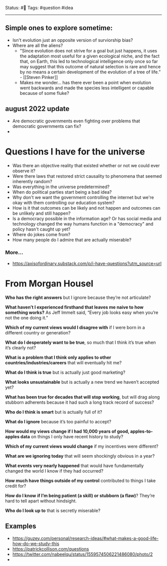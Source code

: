 Status: #🌱
Tags: #question #idea 
***
## Simple ones to explore sometime:
- Isn't evolution just an opposite version of surviorship bias?
- Where are all the aliens?
	- "Since evolution does not strive for a goal but just happens, it uses the adaptation most useful for a given ecological niche, and the fact that, on Earth, this led to technological intelligence only once so far may suggest that this outcome of natural selection is rare and hence by no means a certain development of the evolution of a tree of life.” - [[Steven Pinker]] 
	- Makes me wonder... has there ever been a point when evolution went backwards and made the species less intelligent or capable because of some fluke?


## august 2022 update
- Are democratic governments even fighting over problems that democratic governments can fix?
- 



# Questions I have for the universe
- Was there an objective reality that existed whether or not we could ever observe it?
- Were there laws that restored strict causality to phenomena that seemed inherently random?
- Was everything in the universe predetermined?
- When do political parties start being a bad idea?
- Why don't we want the government controlling the internet but we're okay with them controlling our education system?
- How is it that outcomes can be likely and not happen and outcomes can be unlikely and still happen?
- Is a democracy possible in the information age? Or has social media and technology changed the way humans function in a "democracy" and policy hasn't caught up yet?
- Where do jokes come from?
- How many people do I admire that are actually miserable?



### More...
- https://axisofordinary.substack.com/p/i-have-questions?utm_source=url

# From Morgan Housel
**Who has the right answers** but I ignore because they’re not articulate?

**What haven’t I experienced firsthand that leaves me naive to how something works?** As Jeff Immelt said, “Every job looks easy when you’re not the one doing it.”

**Which of my current views would I disagree with** if I were born in a different country or generation?

**What do I desperately want to be true**, so much that I think it’s true when it’s clearly not?

**What is a problem that I think only applies to other countries/industries/careers** that will eventually hit me?

**What do I think is true** but is actually just good marketing?

**What looks unsustainable** but is actually a new trend we haven’t accepted yet?

**What has been true for decades that will stop working**, but will drag along stubborn adherents because it had such a long track record of success?

**Who do I think is smart** but is actually full of it?

**What do I ignore** because it’s too painful to accept?

**How would my views change if I had 10,000 years of good, apples-to-apples data** on things I only have recent history to study?

**Which of my current views would change** if my incentives were different?

**What are we ignoring today** that will seem shockingly obvious in a year?

**What events very nearly happened** that would have fundamentally changed the world I know if they had occurred?

**How much have things outside of my control** contributed to things I take credit for?

**How do I know** **if I’m being patient (a skill) or stubborn (a flaw)**? They’re hard to tell apart without hindsight.

**Who do I look up to** that is secretly miserable?


## Examples
- https://guzey.com/personal/research-ideas/#what-makes-a-good-life-how-do-we-study-this
- https://patrickcollison.com/questions
- https://twitter.com/nabeelqu/status/1559574506221486080/photo/2
- 
